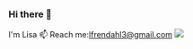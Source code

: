 ### Hi there 👋

I'm Lisa
📫 Reach me:lfrendahl3@gmail.com
<img src=https://www.codewars.com/users/lfrendahl/badges/small>


<!--
**lfrendahl/lfrendahl** is a ✨ _special_ ✨ repository because its `README.md` (this file) appears on your GitHub profile.

Here are some ideas to get you started:


BIO
Live: Georgia
📫 Reach me:lfrendahl3@gmail.com
⚙️ In daily work I use Javascript


- 🔭 I’m currently working on ...
- 🌱 I’m currently learning ...
- 👯 I’m looking to collaborate on ...
- 🤔 I’m looking for help with ...
- 💬 Ask me about ...
- 📫 How to reach me: ...
- 😄 Pronouns: ...
- ⚡ Fun fact: ...
-->
